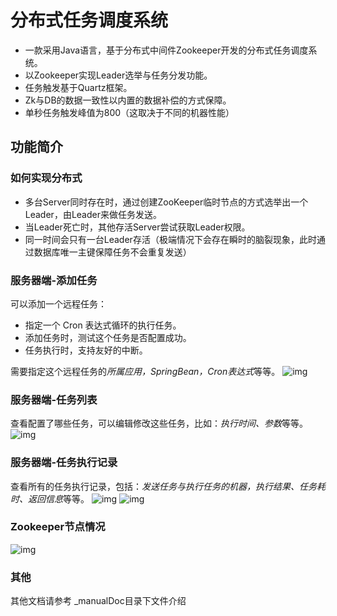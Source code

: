 # 分布式任务调度系统
* 一款采用Java语言，基于分布式中间件Zookeeper开发的分布式任务调度系统。
* 以Zookeeper实现Leader选举与任务分发功能。
* 任务触发基于Quartz框架。
* Zk与DB的数据一致性以内置的数据补偿的方式保障。
* 单秒任务触发峰值为800（这取决于不同的机器性能）

## 功能简介

### 如何实现分布式
* 多台Server同时存在时，通过创建ZooKeeper临时节点的方式选举出一个Leader，由Leader来做任务发送。
* 当Leader死亡时，其他存活Server尝试获取Leader权限。
* 同一时间会只有一台Leader存活（极端情况下会存在瞬时的脑裂现象，此时通过数据库唯一主键保障任务不会重复发送）

### 服务器端-添加任务

可以添加一个远程任务：
* 指定一个 Cron 表达式循环的执行任务。
* 添加任务时，测试这个任务是否配置成功。
* 任务执行时，支持友好的中断。


需要指定这个远程任务的*所属应用，SpringBean，Cron表达式*等等。
![img](https://github.com/time-sliders/dtss/blob/master/_readme/addJob.png)


### 服务器端-任务列表
查看配置了哪些任务，可以编辑修改这些任务，比如：*执行时间、参数*等等。
![img](https://github.com/time-sliders/dtss/blob/master/_readme/jobView.png)



### 服务器端-任务执行记录
查看所有的任务执行记录，包括：*发送任务与执行任务的机器，执行结果、任务耗时、返回信息*等等。
![img](https://github.com/time-sliders/dtss/blob/master/_readme/jobLogList.png)
![img](https://github.com/time-sliders/dtss/blob/master/_readme/jobLogDetail.png)


### Zookeeper节点情况
![img](https://github.com/time-sliders/dtss/blob/master/_readme/zkNode.png)

### 其他
其他文档请参考 _manualDoc目录下文件介绍
